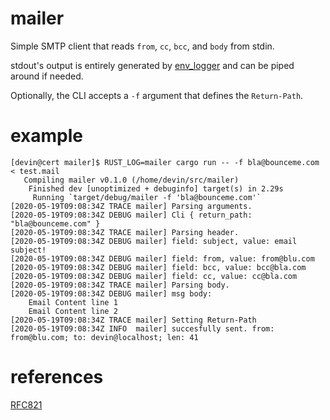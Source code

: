 mailer
===

Simple SMTP client that reads `from`, `cc`, `bcc`, and `body` from stdin.

stdout's output is entirely generated by [env_logger](https://docs.rs/crate/env_logger/0.6.1)
and can be piped around if needed.

Optionally, the CLI accepts a `-f` argument that defines the `Return-Path`.

example
===
```
[devin@cert mailer]$ RUST_LOG=mailer cargo run -- -f bla@bounceme.com < test.mail
   Compiling mailer v0.1.0 (/home/devin/src/mailer)
    Finished dev [unoptimized + debuginfo] target(s) in 2.29s
     Running `target/debug/mailer -f 'bla@bounceme.com'`
[2020-05-19T09:08:34Z TRACE mailer] Parsing arguments.
[2020-05-19T09:08:34Z DEBUG mailer] Cli { return_path: "bla@bounceme.com" }
[2020-05-19T09:08:34Z TRACE mailer] Parsing header.
[2020-05-19T09:08:34Z DEBUG mailer] field: subject, value: email subject!
[2020-05-19T09:08:34Z DEBUG mailer] field: from, value: from@blu.com
[2020-05-19T09:08:34Z DEBUG mailer] field: bcc, value: bcc@bla.com
[2020-05-19T09:08:34Z DEBUG mailer] field: cc, value: cc@bla.com
[2020-05-19T09:08:34Z TRACE mailer] Parsing body.
[2020-05-19T09:08:34Z DEBUG mailer] msg body:
    Email Content line 1
    Email Content line 2
[2020-05-19T09:08:34Z TRACE mailer] Setting Return-Path
[2020-05-19T09:08:34Z INFO  mailer] succesfully sent. from: from@blu.com; to: devin@localhost; len: 41
```

references
===
[RFC821](https://tools.ietf.org/html/rfc821)
